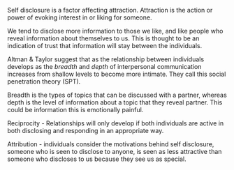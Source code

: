 
Self disclosure is a factor affecting attraction. Attraction is the action or power of evoking interest in or liking for someone.

We tend to disclose more information to those we like, and like people who reveal information about themselves to us. This is thought to be an indication of trust that information will stay between the individuals.

Altman & Taylor suggest that as the relationship between individuals develops as the *breadth* and *depth* of interpersonal communication increases from shallow levels to become more intimate. They call this social penetration theory (SPT). 

Breadth is the types of topics that can be discussed with a partner, whereas depth is the level of information about a topic that they reveal partner. This could be information this is emotionally painful.

Reciprocity - Relationships will only develop if both individuals are active in both disclosing and responding in an appropriate way.

Attribution - individuals consider the motivations behind self disclosure, someone who is seen to disclose to anyone, is seen as less attractive than someone who discloses to us because they see us as special.